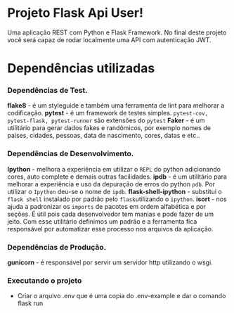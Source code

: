 # Projeto Flask Api User!

Uma aplicação REST com Python e Flask Framework. No final deste projeto você será capaz de rodar localmente uma API com autenticação JWT.


# Dependências utilizadas

### Dependências de Test.

**flake8** - é um styleguide e também uma ferramenta de lint para melhorar a codificação.
**pytest** - é um framework de testes simples. `pytest-cov, pytest-flask, pytest-runner` são extensões do `pytest`
**Faker** - é um utilitário para gerar dados fakes e randômicos, por exemplo nomes de países, cidades, pessoas, data de 
nascimento, cores, datas e etc..

### Dependências de Desenvolvimento.

**Ipython** - melhora a experiência em utilizar o `REPL` do python adicionando cores, auto complete e demais outras facilidades.
**ipdb** - é um utilitário para melhorar a experiência e uso da depuração de erros do python `pdb`. Por utilizar o `Ipython` deu-se o nome de `ipdb`.
**flask-shell-ipython** - substituí o `flask shell` instalado por padrão pelo `flask`utilizando o `ipython`.
**isort** - nos ajuda a padronizar os `imports` de pacotes em ordem alfabética e por seções. É útil pois cada desenvolvedor tem manias e pode fazer de um jeito. Com esse utilitário definimos um padrão e a ferramenta fica responsável por automatizar esse processo nos arquivos da aplicação.

### Dependências de Produção.

**gunicorn** - é responsável por servir um servidor http utilizando o wsgi.


### Executando o projeto

- Criar o arquivo .env que é uma copia do .env-example e dar o comando flask run
